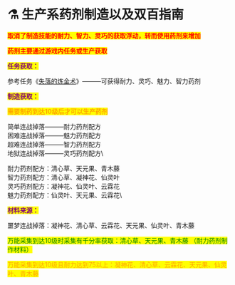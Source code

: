 # ⚗️ 生产系药剂制造以及双百指南

<mark style="color:red;">**取消了制造技能的耐力、智力、灵巧的获取浮动，转而使用药剂来增加**</mark>

<mark style="color:red;">**药剂主要通过游戏内任务或生产获取**</mark>



<mark style="color:purple;">**任务获取：**</mark>

参考任务《[失落的炼金术](../ren-wu-gong-le/te-se-ren-wu-gong-le/shi-luo-de-lian-jin-shu-xi-lie-ren-wu-ling-qiao-nai-li-zhi-li-mei-li-yao-shui-you-sheng-du-jiao-shou/)》———可获得耐力、灵巧、魅力、智力药剂



<mark style="color:purple;">**制造获取：**</mark>

<mark style="color:orange;">**需要制药到达10级后才可以生产药剂**</mark>

简单连战掉落———耐力药剂配方\
困难连战掉落———魅力药剂配方\
超难连战掉落———智力药剂配方\
地狱连战掉落———灵巧药剂配方\


耐力药剂配方：清心草、天元果、青木藤\
智力药剂配方：清心草、凝神花、仙灵叶\
灵巧药剂配方：凝神花、仙灵叶、云霖花\
魅力药剂配方：仙灵叶、天元果、云霖花\


<mark style="color:purple;">**材料来源：**</mark>

噩梦连战掉落：凝神花、清心草、云霖花、天元果、仙灵叶、青木藤

<mark style="color:green;">万能采集到达10级时采集有千分率获取：清心草、天元果、青木藤 （耐力药剂制作材料）</mark>

<mark style="color:orange;">万能采集到达10级且耐力达到75以上：凝神花、清心草、云霖花、天元果、仙灵叶、青木藤</mark>

